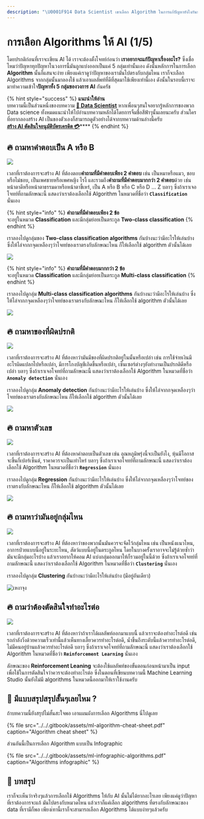 ```yaml
---
description: "\U0001F914 Data Scientist เขาเลือก Algorithm ในการแก้ปัญหายังไงกันนะ"
---
```


# การเลือก Algorithms ให้ AI \(1/5\)

โดยปรกติก่อนที่เราจะเขียน AI ได้ เราจะต้องตั้งโจทย์ก่อนว่า **เราอยากจะแก้ปัญหาเรื่องอะไร?** ซึ่งเชื่อไหมว่าปัญหาทุกปัญหาในวงการนี้มันถูกแบ่งออกเป็นแค่ 5 กลุ่มเท่านั้นเอง ดังนั้นหลักการในการเลือก **Algorithm** นั้นก็แสนจะง่าย เพียงแค่เราดูว่าปัญหาของเรามันไปตรงกับกลุ่มไหน เราก็จะเลือก Algorithms จากกลุ่มนั้นมาลองใช้ แล้วเอาผลลัพท์ที่ดีที่สุดมาใช้เพียงเท่านี้เอง ดังนั้นในรอบนี้เราจะมาทำความเข้าใจ**ปัญหาทั้ง 5 กลุ่มของวงการ AI** กันครัช

{% hint style="success" %}
**แนะนำให้อ่าน**  
บทความนี้เป็นส่วนหนึ่งของบทความ [**👶 Data Scientist**](https://saladpuk.gitbook.io/learn/basic/data-scientist) หากเพื่อนๆสนใจอยากรู้หลักการของพวก Data science ทั้งหมดแนะนำให้ไปอ่านบทความหลักได้โดยการจิ้มชื่อสีฟ้าๆนั้นเลยนะครับ ส่วนใครที่อยากลองสร้าง AI เป็นของตัวเองก็สามารถดูตัวอย่างได้จากบทความด้านล่างนี้ครับ  
[**สร้าง AI ตัดสินใจอนุมัติบัตรเครดิต 💳**](https://saladpuk.gitbook.io/learn/cloud/machine-learning-studio/credit-risk)\*\*\*\*
{% endhint %}

## 🔥 ถามหาคำตอบเป็น A หรือ B

![](../../.gitbook/assets/image%20%28450%29.png)

เวลาที่เราต้องการจะสร้าง AI ที่ต้องตอบ**คำถามที่มีคำตอบเพียง 2 คำตอบ** เช่น เป็นหมาหรือแมว, ชอบหรือไม่ชอบ, เป็นเพศชายหรือเพศหญิง ไรงี้ และรวมถึง**คำถามที่มีคำตอบมากกว่า 2 คำตอบ**ด้วย เช่น หน้าตาดีหรือหน้าตาธรรมดาหรือหน้าตาขี้เหร่, เป็น A หรือ B หรือ C หรือ D ... Z บลาๆ ซึ่งถ้าเราเจอโจทย์ที่ถามลักษณะนี้ แสดงว่าเราต้องเลือกใช้ Algorithm ในหมวดที่ชื่อว่า **`Classification`** นั่นเอง

{% hint style="info" %}
**คำถามที่มีคำตอบเพียง 2 ข้อ**  
จะอยู่ในหมวด **Classification** และมีกลุ่มย่อยเป็นตระกูล **Two-class classification**
{% endhint %}

เราลองไปดูกลุ่มของ **Two-class classification algorithms** กันบ้างนะว่ามีอะไรให้เล่นบ้าง ซึ่งให้ไล่จากกจุดเหลืองๆว่าโจทย์ของเราตรงกับลักษณะไหน ก็ให้เลือกใช้ algorithm ตัวนั้นได้เลย

![](../../.gitbook/assets/image%20%288%29.png)

{% hint style="info" %}
**คำถามที่มีคำตอบมากกว่า 2 ข้อ**  
จะอยู่ในหมวด **Classification** และมีกลุ่มย่อยเป็นตระกูล **Multi-class classification**
{% endhint %}

เราลองไปดูกลุ่ม **Multi-class classification algorithms** กันบ้างนะว่ามีอะไรให้เล่นบ้าง ซึ่งให้ไล่จากกจุดเหลืองๆว่าโจทย์ของเราตรงกับลักษณะไหน ก็ให้เลือกใช้ algorithm ตัวนั้นได้เลย

![](../../.gitbook/assets/image%20%28318%29.png)

## 🔥 ถามหาของที่ผิดปรกติ

![](../../.gitbook/assets/image%20%28504%29.png)

เวลาที่เราต้องการจะสร้าง AI ที่ต้องหาว่ามันมีของที่ผิดปรกติอยู่ในนั้นหรือเปล่า เช่น การใช้จ่ายเงินมีอะไรผิดแปลกไปหรือเปล่า, มีการโกงบัญชีเกิดขึ้นหรือเปล่า, เซ็นเซอร์ต่างๆยังทำงานเป็นปรกติดีหรือเปล่า บลาๆ ซึ่งถ้าเราเจอโจทย์ที่ถามลักษณะนี้ แสดงว่าเราต้องเลือกใช้ Algorithm ในหมวดที่ชื่อว่า **`Anomaly detection`** นั่นเอง

เราลองไปดูกลุ่ม **Anomaly detection** กันบ้างนะว่ามีอะไรให้เล่นบ้าง ซึ่งให้ไล่จากกจุดเหลืองๆว่าโจทย์ของเราตรงกับลักษณะไหน ก็ให้เลือกใช้ algorithm ตัวนั้นได้เลย

![](../../.gitbook/assets/image%20%28446%29.png)

## 🔥 ถามหาตัวเลข

![](../../.gitbook/assets/image%20%28234%29.png)

เวลาที่เราต้องการจะสร้าง AI ที่ต้องหาคำตอบเป็นตัวเลข เช่น อุณหภูมิพรุ่งนี้จะเป็นยังไง, หุ้นมีโอกาสจะขึ้นกี่เปอร์เซ็นต์, ราคาควรจะเป็นเท่าไหร่ บลาๆ ซึ่งถ้าเราเจอโจทย์ที่ถามลักษณะนี้ แสดงว่าเราต้องเลือกใช้ Algorithm ในหมวดที่ชื่อว่า **`Regression`** นั่นเอง

เราลองไปดูกลุ่ม **Regression** กันบ้างนะว่ามีอะไรให้เล่นบ้าง ซึ่งให้ไล่จากกจุดเหลืองๆว่าโจทย์ของเราตรงกับลักษณะไหน ก็ให้เลือกใช้ algorithm ตัวนั้นได้เลย

![](../../.gitbook/assets/image%20%28222%29.png)

## 🔥 ถามหาว่ามันอยู่กลุ่มไหน

![](../../.gitbook/assets/image%20%28197%29.png)

เวลาที่เราต้องการจะสร้าง AI ที่ต้องหาว่าของพวกนั้นมันควรจะจัดไว้กลุ่มไหน เช่น เป็นหนังแนวไหน, อาการป่วยแบบนี้อยู่ในระยะไหน, สัตว์แบบนี้อยู่ในตระกูลไหน โดยในบางครั้งเราอาจจะไม่รู้ด้วยซ้ำว่ามันจะมีกลุ่มอะไรบ้าง แล้วเราอยากให้คอม AI แบ่งกลุ่มออกมาให้ก็รวมอยู่ในนี้ด้วย ซึ่งถ้าเราเจอโจทย์ที่ถามลักษณะนี้ แสดงว่าเราต้องเลือกใช้ Algorithm ในหมวดที่ชื่อว่า **`Clustering`** นั่นเอง

เราลองไปดูกลุ่ม **Clustering** กันบ้างนะว่ามีอะไรให้เล่นบ้าง \(มีอยู่อันเดียว\)

![&#xE40;&#xE2B;&#xE07;&#xE32;&#xE08;&#xE38;&#xE07;](../../.gitbook/assets/image%20%28339%29.png)

## 🔥 ถามว่าต้องตัดสินใจทำอะไรต่อ

![](../../.gitbook/assets/image%20%28419%29.png)

เวลาที่เราต้องการจะสร้าง AI ที่ต้องหาว่าถ้าเราได้ผลลัพท์ออกมาแบบนี้ แล้วเราจะต้องทำอะไรต่อดี เช่น รถกำลังวิ่งด้วยความเร็วเท่านี้แล้วเห็นทางเลี้ยวควรทำอะไรต่อดี, น้ำขึ้นถึงระดับนี้แล้วควรทำอะไรต่อดี, ไม่มีคนอยู่บ้านแล้วควรทำอะไรต่อดี บลาๆ ซึ่งถ้าเราเจอโจทย์ที่ถามลักษณะนี้ แสดงว่าเราต้องเลือกใช้ Algorithm ในหมวดที่ชื่อว่า **`Reinforcement Learning`** นั่นเอง 

ลักษณะของ **Reinforcement Leaning** จะต้องใช้ผลลัพท์ของขั้นตอนก่อนหน้ามาเป็น input เพื่อใช้ในการตัดสินใจว่าควรจะต้องทำอะไรต่อ ซึ่งในตอนที่เขียนบทความนี้ Machine Learning Studio นั้นยังไม่มี algorithms ในหมวดนี้ออกมาให้เราใช้งานครับ

## 🤔 มีแบบสรุปสรุปสั้นๆเลยไหม ?

ถ้าบทความนี้ยังสรุปไม่สั้นสะใจพอ เอาแผนผังการเลือก Algorithms นี่ไปดูเลย

{% file src="../../.gitbook/assets/ml-algorithm-cheat-sheet.pdf" caption="Algorithm cheat sheet" %}

ส่วนอันนี้เป็นการเลือก Algorithm แบบเป็น Infographic

{% file src="../../.gitbook/assets/ml-infographic-algorithms.pdf" caption="Algorithms infographic" %}

## 🎯 บทสรุป

เราก็จะเห็นว่าจริงๆแล้วการเลือกใช้ Algorithms ให้กับ AI นั้นไม่ได้ยากอะไรเลย เพียงแค่ดูว่าปัญหาที่เราต้องการจะแก้ มันไปตรงกับหมวดไหน แล้วเราก็แค่เลือก algorithms ที่ตรงกับลักษณะของ data ที่เรามีก็พอ เพียงเ่ทานี้เราก็จะสามารถเลือก Algorithms ได้แบบง่ายๆแล้วครับ

